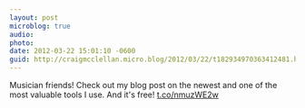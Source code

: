 ```yaml
---
layout: post
microblog: true
audio: 
photo: 
date: 2012-03-22 15:01:10 -0600
guid: http://craigmcclellan.micro.blog/2012/03/22/t182934970363412481.html
---
```

Musician friends! Check out my blog post on the newest and one of the most valuable tools I use. And it's free!
[t.co/nmuzWE2w](http://t.co/nmuzWE2w)
